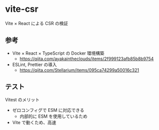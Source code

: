 # vite-csr

Vite × React による CSR の検証

## 参考

- Vite × React × TypeScript の Docker 環境構築
  - https://qiita.com/ayakaintheclouds/items/2f999123afb85b8b9754
- ESLint, Prettier の導入
  - https://qiita.com/Stellarium/items/095ca74299a50016c321

## テスト

Vitest のメリット

- ゼロコンフィグで ESM に対応できる
  - 内部的に ESM を使用しているため
- Vite で動くため、高速
